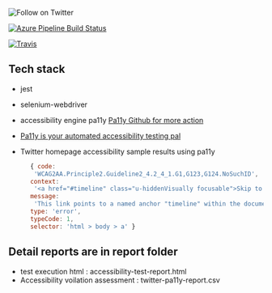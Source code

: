 <p>
  <a href="https://twitter.com/intent/follow?screen_name=vishalm84"><img align="left" src="https://img.shields.io/twitter/follow/vishalm84.svg?style=social&label=Follow%20@vishalm84" alt="Follow on Twitter"></a>
<br />
</p>

[![Azure Pipeline Build Status](https://dev.azure.com/vishalmishra84/Test%20Project/_apis/build/status/vishalm.accessibility_automation?branchName=master)](https://dev.azure.com/vishalmishra84/Test%20Project/_build/latest?definitionId=1&branchName=master)


[![Travis](https://travis-ci.org/vishalm/accessibility_automation.svg)](https://travis-ci.org/vishalm/accessibility_automation)


## Tech stack
* jest
* selenium-webdriver
* accessibility engine pa11y [Pa11y Github for more action](https://github.com/pa11y/pa11y)
* [Pa11y is your automated accessibility testing pal](http://pa11y.org/)

* Twitter homepage accessibility sample results using pa11y
```js
      { code:
       'WCAG2AA.Principle2.Guideline2_4.2_4_1.G1,G123,G124.NoSuchID',
      context:
       '<a href="#timeline" class="u-hiddenVisually focusable">Skip to content</a>',
      message:
       'This link points to a named anchor "timeline" within the document, but no anchor exists with that name.',
      type: 'error',
      typeCode: 1,
      selector: 'html > body > a' }
```

## Detail reports are in report folder
* test execution html : accessibility-test-report.html
* Accessibility voilation assessment : twitter-pa11y-report.csv
